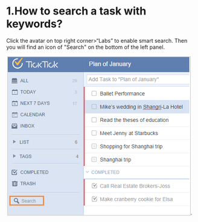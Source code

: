 # 1.How to search a task with keywords?
Click the avatar on top right corner>“Labs” to enable smart search. Then you will find an icon of "Search" on the bottom of the left panel.

![](../images/image1.10.1W.png)
